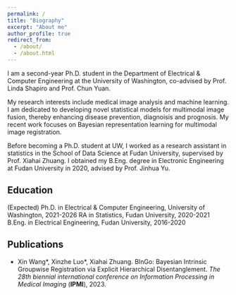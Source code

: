 ```yaml
---
permalink: /
title: "Biography"
excerpt: "About me"
author_profile: true
redirect_from: 
  - /about/
  - /about.html
---
```


I am a second-year Ph.D. student in the Department of Electrical & Computer Engineering at the University of Washington, co-advised by Prof. Linda Shapiro and Prof. Chun Yuan.

My research interests include medical image analysis and machine learning. I am dedicated to developing novel statistical models for multimodal image fusion, thereby enhancing disease prevention, diagnoisis and prognosis. My recent work focuses on Bayesian representation learning for multimodal image registration.

Before becoming a Ph.D. student at UW, I worked as a research assistant in statistics in the School of Data Science at Fudan University, supervised by Prof. Xiahai Zhuang. I obtained my B.Eng. degree in Electronic Engineering at Fudan University in 2020, advised by Prof. Jinhua Yu.

## Education

(Expected) Ph.D. in Electrical & Computer Engineering, University of Washington, 2021-2026
RA in Statistics, Fudan University, 2020-2021
B.Eng. in Electrical Engineering, Fudan University, 2016-2020

## Publications
- Xin Wang\*, Xinzhe Luo\*, Xiahai Zhuang. BInGo: Bayesian Intrinsic Groupwise Registration via Explicit Hierarchical Disentanglement. *The 28th biennial international conference on Information Processing in Medical Imaging* (**IPMI**), 2023.
